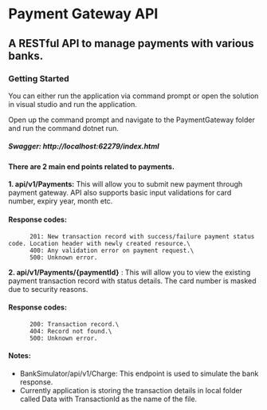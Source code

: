 # Payment Gateway API

## A RESTful API to manage payments with various banks.

### Getting Started

  You can either run the application via command prompt or open the solution in visual studio and run the application.

  Open up the command prompt and navigate to the PaymentGateway folder and run the command dotnet run. 

##### Swagger: http://localhost:62279/index.html

#### There are 2 main end points related to payments.

**1. api/v1/Payments:** This will allow you to submit new payment through payment gateway. API also supports basic input validations for card number, expiry year, month etc.
#### Response codes:
          201: New transaction record with success/failure payment status code. Location header with newly created resource.\
          400: Any validation error on payment request.\
          500: Unknown error.

**2. api/v1/Payments/{paymentId}** : This will allow you to view the existing payment transaction record with status details. The card number is masked due to security reasons.
#### Response codes:
          200: Transaction record.\
          404: Record not found.\
          500: Unknown error.

#### Notes:
  * BankSimulator/api/v1/Charge: This endpoint is used to simulate the bank response.
  * Currently application is storing the transaction details in local folder called Data with TransactionId as the name of the file.
